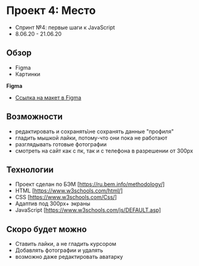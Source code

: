 # Проект 4: Место
- Спринт №4: первые шаги к JavaScript
- 8.06.20 - 21.06.20

## Обзор

* Figma
* Картинки

**Figma**

* [Ссылка на макет в Figma](https://www.figma.com/file/StZjf8HnoeLdiXS7dYrLAh/JavaScript.-Sprint-4)


## Возможности
- редактировать и сохранять\не сохранять данные "профиля"
- гладить мышкой лайки, потому-что они пока не работают
- разглядывать готовые фотографии
- смотреть на сайт как с пк, так и с телефона в разрешении от 300px

## Технологии

- Проект сделан по БЭМ [https://ru.bem.info/methodology/]
- HTML [https://www.w3schools.com/html/]
- CSS [https://www.w3schools.com/Css/]
- Адаптив под 300px+ экраны
- JavaScript [https://www.w3schools.com/js/DEFAULT.asp]

## Скоро будет можно

- Ставить лайки, а не гладить курсором
- Добавлять фотографии и удалять
- возможно даже редактировать аватарку
